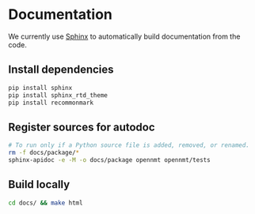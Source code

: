 # Documentation

We currently use [Sphinx](http://www.sphinx-doc.org) to automatically build documentation from the code.

## Install dependencies

```bash
pip install sphinx
pip install sphinx_rtd_theme
pip install recommonmark
```

## Register sources for autodoc

```bash
# To run only if a Python source file is added, removed, or renamed.
rm -f docs/package/*
sphinx-apidoc -e -M -o docs/package opennmt opennmt/tests
```

## Build locally

```bash
cd docs/ && make html
```

